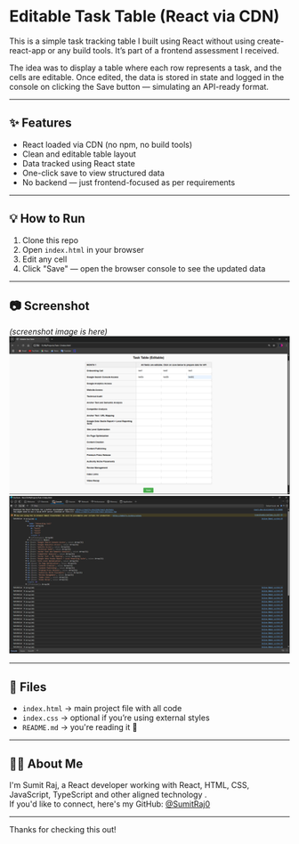 # Editable Task Table (React via CDN)

This is a simple task tracking table I built using React without using create-react-app or any build tools. It’s part of a frontend assessment I received.

The idea was to display a table where each row represents a task, and the cells are editable. Once edited, the data is stored in state and logged in the console on clicking the Save button — simulating an API-ready format.

---

## ✨ Features

- React loaded via CDN (no npm, no build tools)
- Clean and editable table layout
- Data tracked using React state
- One-click save to view structured data
- No backend — just frontend-focused as per requirements

---

## 💡 How to Run

1. Clone this repo
2. Open `index.html` in your browser
3. Edit any cell
4. Click "Save" — open the browser console to see the updated data

---

## 📷 Screenshot

*(screenshot image is here)*
![Home-Page](HomePage.png)
![Console-Data](ConsoleData.png)


---

## 📁 Files

- `index.html` → main project file with all code
- `index.css` → optional if you’re using external styles
- `README.md` → you're reading it 🙂

---

## 🙋‍♂️ About Me

I'm Sumit Raj, a React developer working with React, HTML, CSS, JavaScript, TypeScript and other aligned technology .  
If you'd like to connect, here's my GitHub: [@SumitRaj0](https://github.com/SumitRaj0)

---

Thanks for checking this out!
